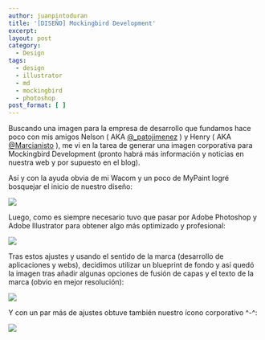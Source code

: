 ```yaml
---
author: juanpintoduran
title: '[DISEÑO] Mockingbird Development'
excerpt:
layout: post
category:
  - Design
tags:
  - design
  - illustrator
  - md
  - mockingbird
  - photoshop
post_format: [ ]
---
```

Buscando una imagen para la empresa de desarrollo que fundamos hace poco con mis amigos Nelson ( AKA [@_patojimenez][1] ) y Henry ( AKA [@Marcianisto][2] ), me vi en la tarea de generar una imagen corporativa para Mockingbird Development (pronto habrá más información y noticias en nuestra web y por supuesto en el blog).

Así y con la ayuda obvia de mi Wacom y un poco de MyPaint logré bosquejar el inicio de nuestro diseño:

[![][4]][4]

Luego, como es siempre necesario tuvo que pasar por Adobe Photoshop y Adobe Illustrator para obtener algo más optimizado y profesional:

[![][5]][5]

Tras estos ajustes y usando el sentido de la marca (desarrollo de aplicaciones y webs), decidimos utilizar un blueprint de fondo y así quedó la imagen tras añadir algunas opciones de fusión de capas y el texto de la marca (obvio en mejor resolución):

[![][6]][6]

Y con un par más de ajustes obtuve también nuestro ícono corporativo ^-^:

[![][7]][7]

 
 [1]: https://twitter.com/#!/_patojimenez
 [2]: https://twitter.com/#!/Marcianisto
 [4]: http://cabargas.com/images/wing-fast-takeoff-Mockingbird.png
 [5]: http://cabargas.com/images/mockingbird-300dpi.png
 [6]: http://cabargas.com/images/banner3.png
 [7]: http://cabargas.com/images/icon.png